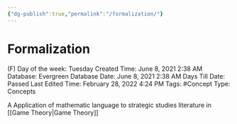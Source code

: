 ```yaml
---
{"dg-publish":true,"permalink":"/formalization/"}
---
```


# Formalization

(F) Day of the week: Tuesday
Created Time: June 8, 2021 2:38 AM
Database: Evergreen Database
Date: June 8, 2021 2:38 AM
Days Till Date: Passed
Last Edited Time: February 28, 2022 4:24 PM
Tags: #Concept
Type: Concepts

A Application of mathematic language to strategic studies literature in [[Game Theory\|Game Theory]]